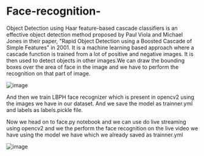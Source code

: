 # Face-recognition-

Object Detection using Haar feature-based cascade classifiers is an effective object detection method proposed by Paul Viola and Michael Jones in their paper, "Rapid Object Detection using a Boosted Cascade of Simple Features" in 2001. It is a machine learning based approach where a cascade function is trained from a lot of positive and negative images. 
It is then used to detect objects in other images.We can draw the bounding boxes over the area of face in the image and we have to perform the recognition on that part of image.
 
![image](https://user-images.githubusercontent.com/44171241/54035794-22923e00-41e0-11e9-82ad-2bbfd962a4d3.png)


And then we train LBPH face recognizer which is present in opencv2 using the images we have in our dataset.
And we save the model as trainner.yml and labels as labels.pickle file. 

Now we head on to face.py notebook and we can use do live streaming using opencv2 and we the perform the face recognition on the live video we have using the model we have which we already saved as trainner.yml


![image](https://user-images.githubusercontent.com/44171241/54035571-b0215e00-41df-11e9-9d3e-0023a2e22602.png)
